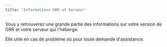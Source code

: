 ```yaml
---
title: 'Informations GRR et Serveur'
---
```


Vous y retrouverez une grande partie des informations sur votre version de GRR et votre serveur qui l'héberge.

Elle utile en cas de problème où pour toute demande d'assistance.